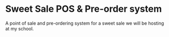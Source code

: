 # Sweet Sale POS & Pre-order system

A point of sale and pre-ordering system for a sweet sale we will be hosting at my school.